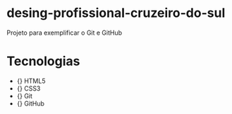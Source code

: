 # desing-profissional-cruzeiro-do-sul
Projeto para exemplificar o Git e GitHub

# Tecnologias
- {} HTML5
- {} CSS3
- {} Git
- {} GitHub

